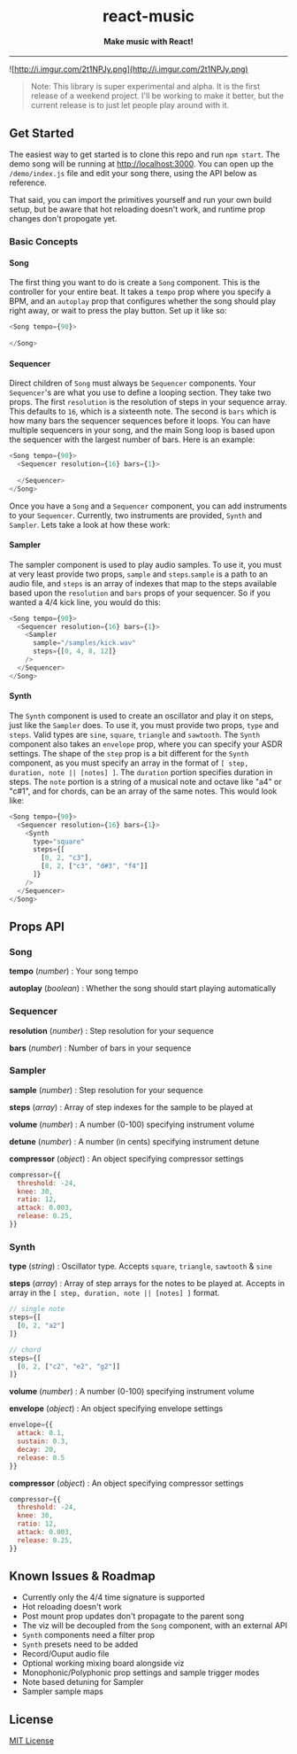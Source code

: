 <h1 align="center">react-music</h1>

<h4 align="center">
  Make music with React!
</h4>

***

![http://i.imgur.com/2t1NPJy.png](http://i.imgur.com/2t1NPJy.png)

> Note: This library is super experimental and alpha. It is the first release of a weekend project. I'll be working to make it better, but the current release is to just let people play around with it.

## Get Started

The easiest way to get started is to clone this repo and run `npm start`. The demo song will be running at [http://localhost:3000](http://localhost:3000). You can open up the `/demo/index.js` file and edit your song there, using the API below as reference. 

That said, you can import the primitives yourself and run your own build setup, but be aware that hot reloading doesn't work, and runtime prop changes don't propogate yet.

### Basic Concepts

#### Song

The first thing you want to do is create a `Song` component. This is the controller for your entire beat. It takes a `tempo` prop where you specify a BPM, and an `autoplay` prop that configures whether the song should play right away, or wait to press the play button. Set up it like so:

```js
<Song tempo={90}>
  
</Song>
```

#### Sequencer


Direct children of `Song` must always be `Sequencer` components. Your `Sequencer`'s are what you use to define a looping section. They take two props. The first `resolution` is the resolution of steps in your sequence array. This defaults to `16`, which is a sixteenth note. The second is `bars` which is how many bars the sequencer sequences before it loops. You can have multiple sequencers in your song, and the main Song loop is based upon the sequencer with the largest number of bars. Here is an example:

```js
<Song tempo={90}>
  <Sequencer resolution={16} bars={1}>
    
  </Sequencer>
</Song>
```

Once you have a `Song` and a `Sequencer` component, you can add instruments to your `Sequencer`. Currently, two instruments are provided, `Synth` and `Sampler`. Lets take a look at how these work:

#### Sampler

The sampler component is used to play audio samples. To use it, you must at very least provide two props, `sample` and `steps`.`sample` is a path to an audio file, and `steps` is an array of indexes that map to the steps available based upon the `resolution` and `bars` props of your sequencer. So if you wanted a 4/4 kick line, you would do this:

```js
<Song tempo={90}>
  <Sequencer resolution={16} bars={1}>
    <Sampler
	  sample="/samples/kick.wav"
	  steps={[0, 4, 8, 12]}
    />
  </Sequencer>
</Song>
```

#### Synth

The `Synth` component is used to create an oscillator and play it on steps, just like the `Sampler` does. To use it, you must provide two props, `type` and `steps`. Valid types are `sine`, `square`, `triangle` and `sawtooth`. The `Synth` component also takes an `envelope` prop, where you can specify your ASDR settings. The shape of the `step` prop is a bit different for the `Synth` component, as you must specify an array in the format of `[ step, duration, note || [notes] ]`. The `duration` portion specifies duration in steps. The `note` portion is a string of a musical note and octave like "a4" or "c#1", and for chords, can be an array of the same notes. This would look like:

```js
<Song tempo={90}>
  <Sequencer resolution={16} bars={1}>
    <Synth
      type="square"
	  steps={[
	    [0, 2, "c3"],
	    [8, 2, ["c3", "d#3", "f4"]]
	  ]}
    />
  </Sequencer>
</Song>
```

## Props API

### Song

**tempo** (_number_) : Your song tempo

**autoplay** (_boolean_) : Whether the song should start playing automatically

### Sequencer

**resolution** (_number_) : Step resolution for your sequence

**bars** (_number_) : Number of bars in your sequence

### Sampler

**sample** (_number_) : Step resolution for your sequence

**steps** (_array_) : Array of step indexes for the sample to be played at

**volume** (_number_) : A number (0-100) specifying instrument volume

**detune** (_number_) : A number (in cents) specifying instrument detune

**compressor** (_object_) : An object specifying compressor settings

```js
compressor={{
  threshold: -24,
  knee: 30,
  ratio: 12,
  attack: 0.003,
  release: 0.25,
}}
```

### Synth

**type** (_string_) : Oscillator type. Accepts `square`, `triangle`, `sawtooth` & `sine`

**steps** (_array_) : Array of step arrays for the notes to be played at. Accepts in array in the `[ step, duration, note || [notes] ]` format.

```js
// single note
steps={[
  [0, 2, "a2"]
]}

// chord
steps={[
  [0, 2, ["c2", "e2", "g2"]]
]}
```

**volume** (_number_) : A number (0-100) specifying instrument volume

**envelope** (_object_) : An object specifying envelope settings

```js
envelope={{
  attack: 0.1,
  sustain: 0.3,
  decay: 20,
  release: 0.5
}}
```

**compressor** (_object_) : An object specifying compressor settings

```js
compressor={{
  threshold: -24,
  knee: 30,
  ratio: 12,
  attack: 0.003,
  release: 0.25,
}}
```

## Known Issues & Roadmap

- Currently only the 4/4 time signature is supported
- Hot reloading doesn't work
- Post mount prop updates don't propagate to the parent song
- The viz will be decoupled from the `Song` component, with an external API
- `Synth` components need a filter prop
- `Synth` presets need to be added
- Record/Ouput audio file
- Optional working mixing board alongside viz
- Monophonic/Polyphonic prop settings and sample trigger modes
- Note based detuning for Sampler
- Sampler sample maps

## License

[MIT License](http://opensource.org/licenses/MIT)